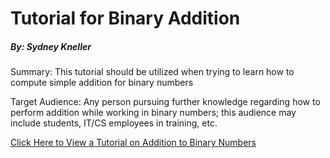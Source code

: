 # **Tutorial for Binary Addition**
##### By: Sydney Kneller
Summary: This tutorial should be utilized when trying to learn how to compute simple addition for binary numbers


Target Audience: Any person pursuing further knowledge regarding how to perform addition while working in binary numbers; this audience may include students, IT/CS employees in training, etc.

[Click Here to View a Tutorial on Addition to Binary Numbers](https://youtu.be/QrWxvBpD70c)
